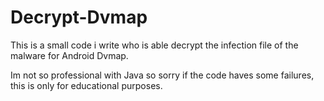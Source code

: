 # Decrypt-Dvmap
This is a small code i write who is able decrypt the infection file of the malware for Android Dvmap.

Im not so professional with Java so sorry if the code haves some failures, this is only for educational purposes.
